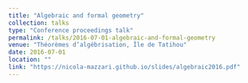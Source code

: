 ```yaml
---
title: "Algebraic and formal geometry"
collection: talks
type: "Conference proceedings talk"
permalink: /talks/2016-07-01-algebraic-and-formal-geometry
venue: "Théorèmes d’algébrisation, Île de Tatihou"
date: 2016-07-01
location: ""
link: "https://nicola-mazzari.github.io/slides/algebraic2016.pdf"
---
```

